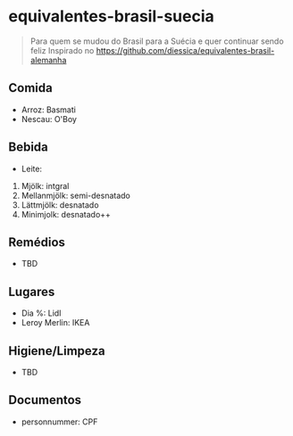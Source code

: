 # equivalentes-brasil-suecia
> Para quem se mudou do Brasil para a Suécia e quer continuar sendo feliz 
> Inspirado no https://github.com/diessica/equivalentes-brasil-alemanha

## Comida
* Arroz: Basmati
* Nescau: O'Boy

## Bebida
* Leite:
1. Mjölk: intgral
2. Mellanmjölk: semi-desnatado
3. Lättmjölk: desnatado
4. Minimjolk: desnatado++

## Remédios
* TBD

## Lugares
* Dia %: Lidl
* Leroy Merlin: IKEA

## Higiene/Limpeza
* TBD

## Documentos
* personnummer: CPF
